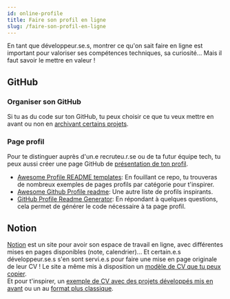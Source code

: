 ```yaml
---
id: online-profile
title: Faire son profil en ligne
slug: /faire-son-profil-en-ligne
---
```


En tant que développeur.se.s, montrer ce qu'on sait faire en ligne est important pour valoriser ses compétences techniques, sa curiosité... Mais il faut savoir le mettre en valeur !

## GitHub

### Organiser son GitHub
Si tu as du code sur ton GitHub, tu peux choisir ce que tu veux mettre en avant ou non en [archivant certains projets](https://docs.github.com/en/github/creating-cloning-and-archiving-repositories/archiving-repositories).

### Page profil
Pour te distinguer auprès d'un.e recruteu.r.se ou de ta futur équipe tech, tu peux aussi créer une page GitHub de [présentation de ton profil](https://docs.github.com/en/github/setting-up-and-managing-your-github-profile/managing-your-profile-readme).
- [Awesome Profile README templates](https://github.com/kautukkundan/Awesome-Profile-README-templates): En fouillant ce repo, tu trouveras de nombreux exemples de pages profils par catégorie pour t'inspirer.
- [Awesome Github Profile readme](https://github.com/abhisheknaiidu/awesome-github-profile-readme): Une autre liste de profils inspirants.
- [GitHub Profile Readme Generator](https://arturssmirnovs.github.io/github-profile-readme-generator/): En répondant à quelques questions, cela permet de générer le code nécessaire à ta page profil.

## Notion
[Notion](https://www.notion.so/) est un site pour avoir son espace de travail en ligne, avec différentes mises en pages disponibles (note, calendrier)... Et certain.e.s développeur.se.s s'en sont servi.e.s pour faire une mise en page originale de leur CV ! Le site a même mis à disposition un [modèle de CV que tu peux copier](https://notionpages.com/624/resume/).<br/>
Et pour t'inspirer, un [exemple de CV avec des projets développés mis en avant](https://www.notion.so/Resum-0a53261741084e368a62cc94f44b7469) ou un au [format plus classique](https://www.notion.so/Anabella-Spinelli-a42a2aaf9a434729b442165ff531d2d8).

